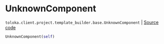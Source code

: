 # UnknownComponent
`toloka.client.project.template_builder.base.UnknownComponent` | [Source code](https://github.com/Toloka/toloka-kit/blob/v1.1.4/src/client/project/template_builder/base.py#L187)

```python
UnknownComponent(self)
```

